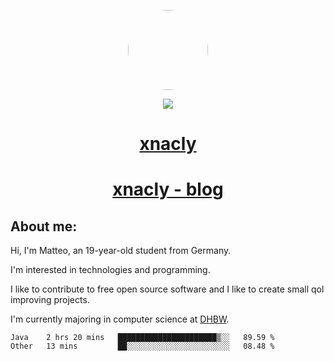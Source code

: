 <p align="center">
  <img style="border-radius: 100px" width="128" height="128" src="https://avatars.githubusercontent.com/u/47723417?v=4"/>
</p>
<p align="center">
  <img src="https://komarev.com/ghpvc/?username=xnacly&&style=flat-square"/>
</p>

<h1 align="center"><a href="https://xnacly.vercel.app/"> xnacly</a> </h1>
<h1 align="center"><a href="https://xnacly.github.io/blog"> xnacly - blog</a> </h1>

<h2> About me:</h2>

<p>Hi, I'm Matteo, an 19-year-old student from Germany. </p>
<p>I'm interested in technologies and programming.</p>
<p>I like to contribute to free open source software and I like to create small qol improving projects.</p>
<p>I'm currently majoring in computer science at <a href="https://www.dhbw.de/startseite">DHBW</a>.</p>

<!--START_SECTION:waka-->

```text
Java    2 hrs 20 mins   ██████████████████████▒░░   89.59 %
Other   13 mins         ██░░░░░░░░░░░░░░░░░░░░░░░   08.48 %
```

<!--END_SECTION:waka-->
